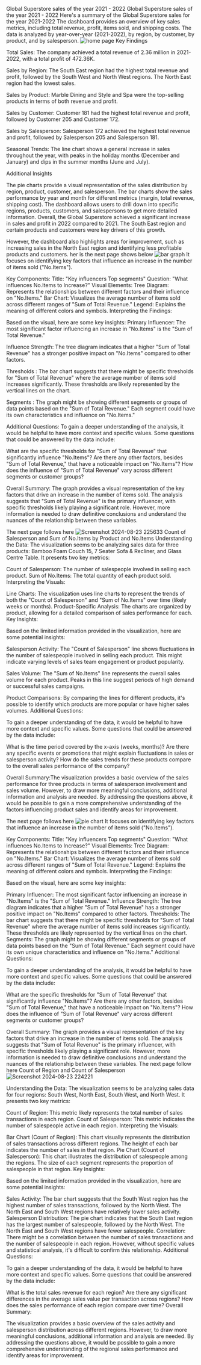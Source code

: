 Global Superstore sales of the year 2021 - 2022
Global Superstore sales of the year 2021 - 2022
Here's a summary of the Global Superstore sales for the year 2021-2022 
The dashboard provides an overview of key sales metrics, including total revenue, profit, items sold, and shipping costs.
The data is analyzed by year-over-year (2021-2022), by region, by customer, by product, and by salesperson.
![home page](https://github.com/user-attachments/assets/8150c5e8-7843-4340-9c10-bbdc95ca585f)
Key Findings

Total Sales: The company achieved a total revenue of 2.36 million in 2021-2022, with a total profit of 472.36K.

Sales by Region: The South East region had the highest total revenue and profit, followed by the South West and North West regions. The North East region had the lowest sales.

Sales by Product: Marble Dining and Style and Spa were the top-selling products in terms of both revenue and profit.

Sales by Customer: Customer 181 had the highest total revenue and profit, followed by Customer 205 and Customer 172.

Sales by Salesperson: Salesperson 172 achieved the highest total revenue and profit, followed by Salesperson 205 and Salesperson 181.

Seasonal Trends: The line chart shows a general increase in sales throughout the year, with peaks in the holiday months (December and January) and dips in the summer months (June and July).

Additional Insights

The pie charts provide a visual representation of the sales distribution by region, product, customer, and salesperson.
The bar charts show the sales performance by year and month for different metrics (margin, total revenue, shipping cost).
The dashboard allows users to drill down into specific regions, products, customers, and salespersons to get more detailed information.
Overall, the Global Superstore achieved a significant increase in sales and profit in 2022 compared to 2021. The South East region and certain products and customers were key drivers of this growth.

However, the dashboard also highlights areas for improvement, such as increasing sales in the North East region and identifying less profitable products and customers.
her is the next page shows below 
![bar graph](https://github.com/user-attachments/assets/afd33943-977d-44a4-9de0-88a969d60b5e)
 It focuses on identifying key factors that influence an increase in the number of items sold ("No.Items").

Key Components:
Title: "Key influencers Top segments"
Question: "What influences No.Items to Increase?"
Visual Elements:
Tree Diagram: Represents the relationships between different factors and their influence on "No.Items."
Bar Chart: Visualizes the average number of items sold across different ranges of "Sum of Total Revenue."
Legend: Explains the meaning of different colors and symbols.
Interpreting the Findings:

Based on the visual, here are some key insights:
Primary Influencer: The most significant factor influencing an increase in "No.Items" is the "Sum of Total Revenue."

Influence Strength: The tree diagram indicates that a higher "Sum of Total Revenue" has a stronger positive impact on "No.Items" compared to other factors.

Thresholds        : The bar chart suggests that there might be specific thresholds for "Sum of Total Revenue" where the average number of items sold increases 
                    significantly. These thresholds are likely represented by the vertical lines on the chart.
                    
Segments          :     The graph might be showing different segments or groups of data points based on the "Sum of Total Revenue." Each segment could have its own 
          characteristics and influence on "No.Items."
          
Additional Questions:
To gain a deeper understanding of the analysis, it would be helpful to have more context and specific values. Some questions that could be answered by the data include:

What are the specific thresholds for "Sum of Total Revenue" that significantly influence "No.Items"?
Are there any other factors, besides "Sum of Total Revenue," that have a noticeable impact on "No.Items"?
How does the influence of "Sum of Total Revenue" vary across different segments or customer groups?

Overall Summary:
The graph provides a visual representation of the key factors that drive an increase in the number of items sold. The analysis suggests that "Sum of Total Revenue" is the primary influencer, with specific thresholds likely playing a significant role. However, more information is needed to draw definitive conclusions and understand the nuances of the relationship between these variables.



The next page follows here
![Screenshot 2024-08-23 225633](https://github.com/user-attachments/assets/e2d00a9b-c063-4ade-b791-4ee9eeb391e0)
Count of Salesperson and Sum of No.Items by Product and No.Items
Understanding the Data:
The visualization seems to be analyzing sales data for three products: Bamboo Foam Couch 15, 7 Seater Sofa & Recliner, and Glass Centre Table. It presents two key metrics:

Count of Salesperson: The number of salespeople involved in selling each product.
Sum of No.Items: The total quantity of each product sold.
Interpreting the Visuals:

Line Charts: The visualization uses line charts to represent the trends of both the "Count of Salesperson" and "Sum of No.Items" over time (likely weeks or months).
Product-Specific Analysis: The charts are organized by product, allowing for a detailed comparison of sales performance for each.
Key Insights:

Based on the limited information provided in the visualization, here are some potential insights:

Salesperson Activity: The "Count of Salesperson" line shows fluctuations in the number of salespeople involved in selling each product. This might indicate varying levels of sales team engagement or product popularity.

Sales Volume: The "Sum of No.Items" line represents the overall sales volume for each product. Peaks in this line suggest periods of high demand or successful sales campaigns.

Product Comparisons: By comparing the lines for different products, it's possible to identify which products are more popular or have higher sales volumes.
Additional Questions:

To gain a deeper understanding of the data, it would be helpful to have more context and specific values. Some questions that could be answered by the data include:

What is the time period covered by the x-axis (weeks, months)?
Are there any specific events or promotions that might explain fluctuations in sales or salesperson activity?
How do the sales trends for these products compare to the overall sales performance of the company?

Overall Summary:The visualization provides a basic overview of the sales performance for three products in terms of salesperson involvement and sales volume. However, to draw more meaningful conclusions, additional information and analysis are needed. By addressing the questions above, it would be possible to gain a more comprehensive understanding of the factors influencing product sales and identify areas for improvement.

The next page follows here 
![pie chart](https://github.com/user-attachments/assets/b726e49e-6d2f-4b79-bf7f-6a37e3462f4c)
 It focuses on identifying key factors that influence an increase in the number of items sold ("No.Items").

Key Components:
Title: "Key influencers Top segments"
Question: "What influences No.Items to Increase?"
Visual Elements:
Tree Diagram: Represents the relationships between different factors and their influence on "No.Items."
Bar Chart: Visualizes the average number of items sold across different ranges of "Sum of Total Revenue."
Legend: Explains the meaning of different colors and symbols.
Interpreting the Findings:

Based on the visual, here are some key insights:

Primary Influencer: The most significant factor influencing an increase in "No.Items" is the "Sum of Total Revenue."
Influence Strength: The tree diagram indicates that a higher "Sum of Total Revenue" has a stronger positive impact on "No.Items" compared to other factors.
Thresholds: The bar chart suggests that there might be specific thresholds for "Sum of Total Revenue" where the average number of items sold increases significantly. These thresholds are likely represented by the vertical lines on the chart.
Segments: The graph might be showing different segments or groups of data points based on the "Sum of Total Revenue." Each segment could have its own unique characteristics and influence on "No.Items."
Additional Questions:

To gain a deeper understanding of the analysis, it would be helpful to have more context and specific values. Some questions that could be answered by the data include:

What are the specific thresholds for "Sum of Total Revenue" that significantly influence "No.Items"?
Are there any other factors, besides "Sum of Total Revenue," that have a noticeable impact on "No.Items"?
How does the influence of "Sum of Total Revenue" vary across different segments or customer groups?


Overall Summary:
The graph provides a visual representation of the key factors that drive an increase in the number of items sold. The analysis suggests that "Sum of Total Revenue" is the primary influencer, with specific thresholds likely playing a significant role. However, more information is needed to draw definitive conclusions and understand the nuances of the relationship between these variables.
The next page follow here 
Count of Region and Count of Salesperson
![Screenshot 2024-08-23 224221](https://github.com/user-attachments/assets/8315354b-d306-4934-81e7-83ee5bf90aef)

Understanding the Data:
The visualization seems to be analyzing sales data for four regions: South West, North East, South West, and North West. It presents two key metrics:

Count of Region: This metric likely represents the total number of sales transactions in each region.
Count of Salesperson: This metric indicates the number of salespeople active in each region.
Interpreting the Visuals:

Bar Chart (Count of Region): This chart visually represents the distribution of sales transactions across different regions. The height of each bar indicates the number of sales in that region.
Pie Chart (Count of Salesperson): This chart illustrates the distribution of salespeople among the regions. The size of each segment represents the proportion of salespeople in that region.
Key Insights:

Based on the limited information provided in the visualization, here are some potential insights:

Sales Activity: The bar chart suggests that the South West region has the highest number of sales transactions, followed by the North West. The North East and South West regions have relatively lower sales activity.
Salesperson Distribution: The pie chart indicates that the South East region has the largest number of salespeople, followed by the North West. The North East and South West regions have fewer salespeople.
Correlation: There might be a correlation between the number of sales transactions and the number of salespeople in each region. However, without specific values and statistical analysis, it's difficult to confirm this relationship.
Additional Questions:

To gain a deeper understanding of the data, it would be helpful to have more context and specific values. Some questions that could be answered by the data include:

What is the total sales revenue for each region?
Are there any significant differences in the average sales value per transaction across regions?
How does the sales performance of each region compare over time?
Overall Summary:

The visualization provides a basic overview of the sales activity and salesperson distribution across different regions. However, to draw more meaningful conclusions, additional information and analysis are needed. By addressing the questions above, it would be possible to gain a more comprehensive understanding of the regional sales performance and identify areas for improvement.




























